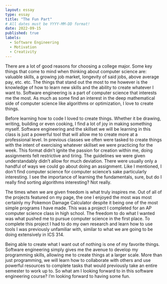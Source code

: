 ```yaml
---
layout: essay
type: essay
title: "The Fun Part"
# All dates must be YYYY-MM-DD format!
date: 2022-09-15
published: true
labels:
  - Software Engineering
  - Motivation
  - Creativity
---
```


  There are a lot of good reasons for choosing a college major. Some key things that come to mind when thinking about computer science are: valuable skills, a growing job market, longevity of said jobs, above average pay, etc. etc. The things that stand out the most to me however is the knowledge of how to learn new skills and the ability to create whatever I want to. Software engineering is a part of computer science that interests me the most. As much as some find an interest in the deep mathematical side of computer science like algorithms or optimization, I love to create things. 
  
  Before learning how to code I loved to create things. Whether it be drawing, writing, building or even cooking, I find a lot of joy in making something myself. Software engineering and the skillset we will be learning in this class is just a powerful tool that will allow me to create more at a professional level. In previous classes we often were tasked to create things with the intent of exercising whatever skillset we were practicing for the week. This format didn’t ignite the passion for creation within me, doing assignments felt restrictive and tiring. The guidelines we were given understandably didn’t allow for much deviation. There were usually only a handful of ways we could go about doing an assignment. Like I mentioned, I don't find computer science for computer science’s sake particularly interesting. I see the importance of learning the fundamentals, sure, but do I really find sorting algorithms interesting? Not really.
  
  The times when we are given freedom is what truly inspires me. Out of all of the projects featured on my page, the one I enjoyed the most was most certainly my Pokemon Damage Calculator despite it being one of the most simple programs I have made. This was a project I completed for an AP computer science class in high school. The freedom to do what I wanted was what pushed me to pursue computer science in the first place. To complete this project I had to do my own research and learn how to use tools I was previously unfamiliar with, similar to what we are going to be doing extensively in ICS 314. 
  
  Being able to create what I want out of nothing is one of my favorite things. Software engineering simply gives me the avenue to develop my programming skills, allowing me to create things at a larger scale. More than just programming, we will learn how to collaborate with others and use powerful resources to complete tasks that would previously take an entire semester to work up to. So what am I looking forward to in this software engineering course? I’m looking forward to having some fun. 
